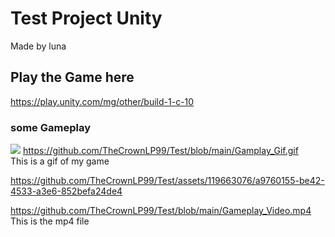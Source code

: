 # Test Project Unity
Made by luna

## Play the Game here
https://play.unity.com/mg/other/build-1-c-10

### some Gameplay
![](https://github.com/TheCrownLP99/Test/blob/main/Gamplay_Gif.gif)
https://github.com/TheCrownLP99/Test/blob/main/Gamplay_Gif.gif  
This is a gif of my game


https://github.com/TheCrownLP99/Test/assets/119663076/a9760155-be42-4533-a3e6-852befa24de4

https://github.com/TheCrownLP99/Test/blob/main/Gameplay_Video.mp4  
This is the mp4 file
